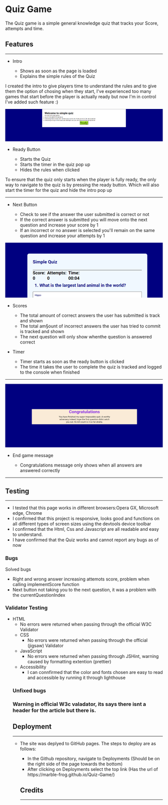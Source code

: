 <h1>Quiz Game</h1>
The Quiz game is a simple general knowledge quiz that tracks your Score, attempts and time.
<h2>Features</h2>
<hr>
    <ul>  
        <li>Intro</li>
        <ul>
                <li>Shows as soon as the page is loaded</li>
                <li>Explains the simple rules of the Quiz</li>
        </ul>
    </ul>
    <p> I created the intro to give players time to understand the rules and to give them the option of chosing when they start, I've experienced too many games that start before the player is actually ready but now I'm in control I've added such feature :)</p>
    <img src="assets/images(readme)/rules.png">
    <ul>        
    <li>Ready Button</li>
        <ul>
            <li>Starts the Quiz</li>
            <li>Starts the timer in the quiz pop up</li>
            <li>Hides the rules when clicked</li>
        </ul>
    </ul>
    <p>To ensure that the quiz only starts when the player is fully ready, the only way to navigate to the quiz is by pressing the ready button. Which will also start the timer for the quiz and hide the intro pop up</p>
    <hr>
    <ul>
        <li>Next Button</li>
        <ul>
            <li>Check to see if the answer the user submitted is correct or not</li>
            <li>If the correct answer is submitted you will move onto the next question and increase your score by 1</li> 
            <li>If an incorrect or no answer is selected you'll remain on the same question and increase your attempts by 1</li>
        </ul>
    </ul> 
    <img src="assets/images(readme)/score.png">
    <ul>
        <li>Scores</li>
        <ul>
            <li>The total amount of correct answers the user has submitted is track and shown</li>
            <li>The total am§ount of incorrect answers the user has tried to commit is tracked and shown</li>
            <li>The next question will only show whenthe question is answered correct</li> 
        </ul>
    </ul>
    <ul>
        <li>Timer</li>
        <ul>
            <li>Timer starts as soon as the ready button is clicked</li>
            <li>The time it takes the user to  complete the quiz is tracked and logged to the console when finished</li>
        </ul>
    </ul>
    <hr>
    <img src="assets/images(readme)/endGame message.png">
    <ul>
        <li>End game message</li>
        <ul>
            <li>Congratulations message only shows when all answers are answered correctly</li>
        </ul>
    </ul>
    <hr>
<h2>Testing</h2>
<hr>
<ul>
    <li>I tested that this page works  in different browsers:Opera GX, Microsoft edge, Chrome</li>
    <li>I confirmed that this project is responsive, looks good and functions on all different types of screen sizes using the devtools device toolbar</li>
    <li>I confirmed that the Html, Css and Javascript are all readable and easy to understand.</li>
    <li>I have confirmed that the Quiz works and cannot report any bugs as of now</li>
</ul>
<h3>Bugs</h3>
   <p>Solved bugs</p>
   <ul>
       <li>Right and wrong answer increasing attemots score, problem when calling implementScore function</li>
       <li>Next button not taking you to the next question, it was a problem with the currentQuestionIndex</li>
    </ul>

<h3>Validator Testing</h3>
<ul>
    <li>HTML
    <ul>
        <li>No errors were returned when passing through the official W3C Validator</li>
    </ul>
    <ul>
    <li>CSS
    <ul>
        <li>No errors were returned when passing through the official (jigsaw) Validator</li>
    </ul>
    <li>JavaScript
    <ul>
        <li>No errors were returned when passing through JSHint, warning caused by formatting extention (prettier)</li>
    </ul>
    <li>Accessibility
    <ul>
        <li>I can connfirmed that the color and fonts chosen are easy to read and accessible by running it through lighthouse</li>
    </ul>
</ul>
<h3>Unfixed bugs<h3>
Warning in official W3c valadator, its says there isnt a header for the article but there is.
<h2>Deployment</h2>
<hr>
<ul>
    <li>The site  was deplyed to GitHub pages. The steps to deploy are as follows:</li>
    <ul>
        <li>In the Github repository, navigate to Deployments (Should be on the right side of the page towards the bottom)</li>
        <li>After clicking on Deployments select the top link (Has the url of https://marble-frog.github.io/Quiz-Game/)</li>
    </ul>
<h2>Credits</h2>
<hr>
